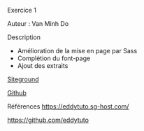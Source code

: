Exercice 1

Auteur : Van Minh Do

Description

- Amélioration de la mise en page par Sass
- Complétion du font-page
- Ajout des extraits

[Siteground](https://cidweb5.sg-host.com/)

[Github](https://github.com/SirVanMinhDo/4w4)

Références
https://eddytuto.sg-host.com/

https://github.com/eddytuto






